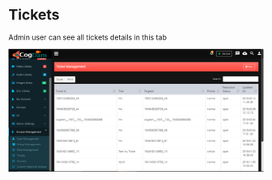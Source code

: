 # Tickets

Admin user can see all tickets details in this tab

![](../../.gitbook/assets/image%20%2854%29.png)

